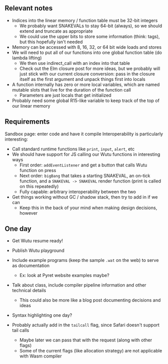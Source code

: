 ## Relevant notes
- Indices into the linear memory / function table must be 32-bit integers
  - We probably want SNAKEVALs to stay 64-bit (always), so we should extend and truncate as appropriate
  - We could use the upper bits to store some information (think: tags), but this hopefully isn't needed
- Memory can be accessed with 8, 16, 32, or 64 bit wide loads and stores
- We will need to put all of our functions into one global function table (do lambda lifting)
    - We then use indirect_call with an index into that table
    - Check out the Elm closure post for more ideas, but we probably will just stick with our current closure
      conversion: pass in the closure itself as the first argument and unpack things first into locals
- A function internally has zero or more local variables, which are named mutable slots that live for the duration of the function call
    - Parameters are just locals that get initialized
- Probably need some global R15-like variable to keep track of the top of our linear memory


## Requirements
Sandbox page: enter code and have it compile
Interoperability is particularly interesting:
- Call standard runtime functions like `print`, `input`, `alert`, etc
- We should have support for JS calling our Wutu functions in interesting ways
  - First order: `addEventListener` and get a button that calls Wutu function on press
  - Next order: `bigBang` that takes a starting SNAKEVAL, an on-tick function, and a
    `SNAKEVAL -> SNAKEVAL` render function (print is called on this repeatedly)
  - Fully capable: arbitrary interoperability between the two
- Get things working without GC / shadow stack, then try to add in if we can
  - Keep this in the back of your mind when making design decisions, however


## One day
- Get Wutu resume ready!
- Publish Wutu playground
- Include example programs (keep the sample `.wat` on the web) to serve as documentation
    - Ex: look at Pyret website examples maybe?
- Talk about class, include compiler pipeline information and other technical details
  - This could also be more like a blog post documenting decisions and ideas
- Syntax highlighting one day?

- Probably actually add in the `tailcall` flag, since Safari doesn't support tail calls
  - Maybe later we can pass that with the request (along with other flags)
  - Some of the current flags (like allocation strategy) are not applicable with Wasm compiler